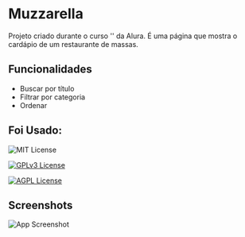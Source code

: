 
# Muzzarella

Projeto criado durante o curso '' da Alura. É uma página que mostra o cardápio de um restaurante de massas.


## Funcionalidades

- Buscar por título 
- Filtrar por categoria
- Ordenar


## Foi Usado:

![MIT License](https://img.shields.io/badge/TypeScript-Tecnologia-blue)

[![GPLv3 License](https://img.shields.io/badge/React-Tecnologia-blue)](https://opensource.org/licenses/)

[![AGPL License](https://img.shields.io/badge/Sass-Tecnologia-blue)](http://www.gnu.org/licenses/agpl-3.0)


## Screenshots

![App Screenshot](https://i.imgur.com/YH2Q9Dw.jpg)

